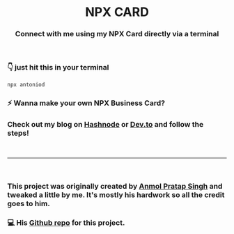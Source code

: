 <h1 align="center">  <strong>NPX CARD</strong> </h1>
<h3 align="center"> Connect with me using my NPX Card directly via a terminal </h3>

<br />

### <strong>👇 just hit this in your terminal</strong>

```bash
npx antoniod
```

### <strong>⚡ Wanna make your own NPX Business Card?</strong>
### Check out my blog on [Hashnode](https://rahikhan.hashnode.dev/create-a-simple-npx-business-card) or [Dev.to](https://dev.to/rahikhan/create-a-simple-npx-business-card-2j4i) and follow the steps!
<br />

---

<br />

### This project was originally created by [Anmol Pratap Singh](https://github.com/anmol098) and tweaked a little by me. It's mostly his hardwork so all the credit goes to him.

### 💻 His [Github repo](https://github.com/anmol098/npx_card) for this project.
